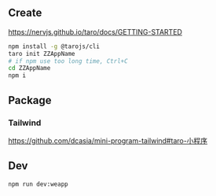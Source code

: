 ## Create
https://nervjs.github.io/taro/docs/GETTING-STARTED
```bash
npm install -g @tarojs/cli
taro init ZZAppName
# if npm use too long time, Ctrl+C
cd ZZAppName
npm i
```

## Package
### Tailwind
https://github.com/dcasia/mini-program-tailwind#taro-小程序

## Dev
```bash
npm run dev:weapp
```
